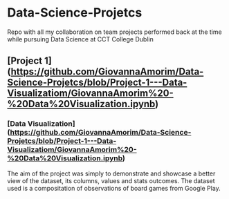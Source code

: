 # Data-Science-Projetcs
Repo with all my collaboration on team projects performed back at the time while pursuing Data Science at CCT College Dublin


## [Project 1] (https://github.com/GiovannaAmorim/Data-Science-Projetcs/blob/Project-1---Data-Visualizatiom/GiovannaAmorim%20-%20Data%20Visualization.ipynb)
### [Data Visualization] (https://github.com/GiovannaAmorim/Data-Science-Projetcs/blob/Project-1---Data-Visualizatiom/GiovannaAmorim%20-%20Data%20Visualization.ipynb)

The aim of the project was simply to demonstrate and showcase a better view of the dataset, its columns, values and stats outcomes. 
The dataset used is a compositation of observations of board games from Google Play. 
